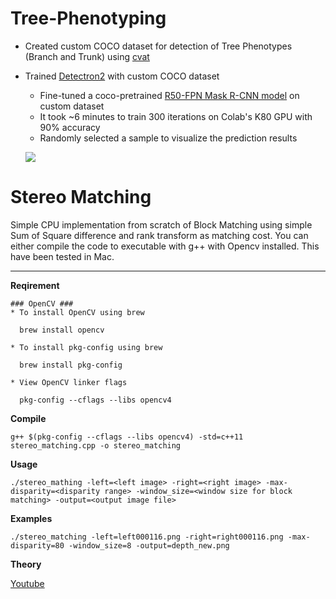 # Tree-Phenotyping
* Created custom COCO dataset for detection of Tree Phenotypes (Branch and Trunk) using [cvat](https://cvat.org)
* Trained [Detectron2](https://github.com/facebookresearch/detectron2) with custom COCO dataset
  * Fine-tuned a coco-pretrained [R50-FPN Mask R-CNN model](https://github.com/facebookresearch/detectron2/blob/master/configs/COCO-InstanceSegmentation/mask_rcnn_R_50_FPN_3x.yaml) on custom dataset
  * It took ~6 minutes to train 300 iterations on Colab's K80 GPU with 90% accuracy
  * Randomly selected a sample to visualize the prediction results
  
  [![](https://img.shields.io/badge/Notebook-Run_in_Colab-EE4C2C?logo=PyTorch)](https://colab.research.google.com/drive/1FIHlN1xKRe8ufO0k42GvL_SqD06pAdp7)
  
# Stereo Matching 
Simple CPU implementation from scratch of Block Matching using simple Sum of Square difference and rank transform as matching cost. 
You can either compile the code to executable with g++ with Opencv installed. This have been tested in Mac.    

---
**Reqirement**

    ### OpenCV ###
    * To install OpenCV using brew
    
      brew install opencv
    
    * To install pkg-config using brew
    
      brew install pkg-config
    
    * View OpenCV linker flags
    
      pkg-config --cflags --libs opencv4
    

**Compile**

    g++ $(pkg-config --cflags --libs opencv4) -std=c++11 stereo_matching.cpp -o stereo_matching 

**Usage**

    ./stereo_mathing -left=<left image> -right=<right image> -max-disparity=<disparity range> -window_size=<window size for block matching> -output=<output image file> 

**Examples**

    ./stereo_matching -left=left000116.png -right=right000116.png -max-disparity=80 -window_size=8 -output=depth_new.png


**Theory**

[Youtube](https://www.youtube.com/watch?v=jzis4WE3Vc8&ab_channel=UCFCRCV)

